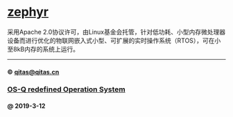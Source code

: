 ﻿# [zephyr](https://github.com/OS-Q/zephyr)

采用Apache 2.0协议许可，由Linux基金会托管，针对低功耗、小型内存微处理器设备而进行优化的物联网嵌入式小型、可扩展的实时操作系统（RTOS），可在小至8kB内存的系统上运行。


---

####  © qitas@qitas.cn
###  [OS-Q redefined Operation System](http://www.OS-Q.com)
####  @ 2019-3-12